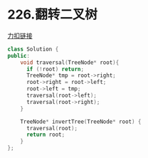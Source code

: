 # 226.翻转二叉树

[力扣链接](https://leetcode.cn/problems/invert-binary-tree/description/)

```cpp
class Solution {
public:
    void traversal(TreeNode* root){
      if (!root) return;
      TreeNode* tmp = root->right;
      root->right = root->left;
      root->left = tmp;
      traversal(root->left);
      traversal(root->right);
    }

    TreeNode* invertTree(TreeNode* root) {
      traversal(root);
      return root;
    }
};
```